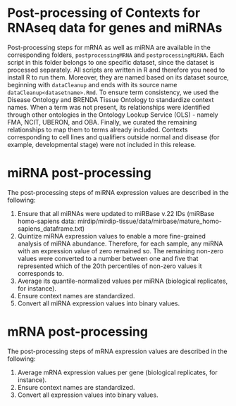 # Post-processing of Contexts for RNAseq data for genes and miRNAs

Post-processing steps for mRNA as well as miRNA are available in the corresponding folders, `postprocessingMRNA` and `postprocessingMiRNA`. Each script in this folder belongs to one specific dataset, since the dataset is processed separately. All scripts are written in R and therefore you need to install R to run them. Moreover, they are named based on its dataset source, beginning with `dataCleanup` and ends with its source name  `dataCleanup<datasetname>.Rmd`. To ensure term consistency, we used the Disease Ontology and BRENDA Tissue Ontology to standardize context names. When a term was not present, its relationships were identified through other ontologies in the Ontology Lookup Service (OLS) - namely FMA, NCIT, UBERON, and OBA. Finally, we curated the remaining relationships to map them to terms already included. Contexts corresponding to cell lines and qualifiers outside normal and disease (for example, developmental stage) were not included in this release.

# miRNA post-processing
The post-processing steps of miRNA expression values are described in the following:
1. Ensure that all miRNAs were updated to miRBase v.22 IDs (miRBase homo-sapiens data: mirdip/mirdip-tissue/data/mirbase/mature_homo-sapiens_dataframe.txt)
2. Quintize miRNA expression values to enable a more fine-grained analysis of miRNA abundance. Therefore, for each sample, any miRNA with an expression value of zero remained so. The remaining non-zero values were converted to a number between one and five that represented which of the 20th percentiles of non-zero values it corresponds to. 
3. Average its quantile-normalized values per miRNA (biological replicates, for instance).
4. Ensure context names are standardized. 
5. Convert all miRNA expression values into binary values.


# mRNA post-processing
The post-processing steps of mRNA expression values are described in the following:
1. Average mRNA expression values per gene (biological replicates, for instance).
2. Ensure context names are standardized.
3. Convert all expression values into binary values.
